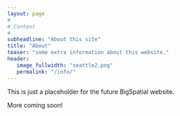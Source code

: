```yaml
---
layout: page
#
# Content
#
subheadline: "About this site"
title: "About"
teaser: "some extra information about this website."
header:
   image_fullwidth: "seattle2.png"
   permalink: "/info/"
---
```


This is just a placeholder for the future BigSpatial website.

More coming soon!



